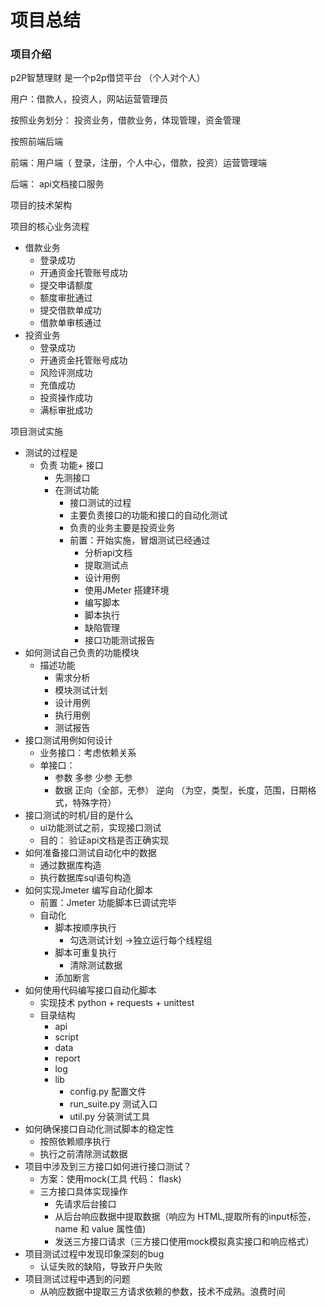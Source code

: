 # 项目总结

### 项目介绍

p2P智慧理财 是一个p2p借贷平台  （个人对个人）

用户：借款人，投资人，网站运营管理员

按照业务划分：	  投资业务，借款业务，体现管理，资金管理

按照前端后端

前端：用户端（ 登录，注册，个人中心，借款，投资）运营管理端

后端： api文档接口服务

项目的技术架构

项目的核心业务流程

- 借款业务
  - 登录成功
  - 开通资金托管账号成功
  - 提交申请额度
  - 额度审批通过
  - 提交借款单成功
  - 借款单审核通过
- 投资业务
  - 登录成功
  - 开通资金托管账号成功
  - 风险评测成功
  - 充值成功
  - 投资操作成功
  - 满标审批成功

项目测试实施

- 测试的过程是
  - 负责 功能+ 接口
    - 先测接口
    - 在测试功能
      - 接口测试的过程
      - 主要负责接口的功能和接口的自动化测试
      - 负责的业务主要是投资业务
      - 前置：开始实施，冒烟测试已经通过
        - 分析api文档
        - 提取测试点
        - 设计用例
        - 使用JMeter 搭建环境
        - 编写脚本
        - 脚本执行
        - 缺陷管理
        - 接口功能测试报告
- 如何测试自己负责的功能模块
  - 描述功能
    - 需求分析
    - 模块测试计划
    - 设计用例
    - 执行用例
    - 测试报告
- 接口测试用例如何设计
  - 业务接口：考虑依赖关系
  - 单接口：
    - 参数   多参  少参  无参
    - 数据   正向（全部，无参） 逆向  （为空，类型，长度，范围，日期格式，特殊字符）
- 接口测试的时机/目的是什么
  - ui功能测试之前，实现接口测试
  - 目的： 验证api文档是否正确实现
- 如何准备接口测试自动化中的数据
  - 通过数据库构造
  - 执行数据库sql语句构造
- 如何实现Jmeter 编写自动化脚本
  - 前置：Jmeter 功能脚本已调试完毕
  - 自动化
    - 脚本按顺序执行
      - 勾选测试计划 ->独立运行每个线程组
    - 脚本可重复执行
      - 清除测试数据
    - 添加断言
- 如何使用代码编写接口自动化脚本
  - 实现技术  python + requests + unittest
  - 目录结构
    - api
    - script
    - data
    - report
    - log
    - lib
      - config.py    配置文件
      - run_suite.py   测试入口
      - util.py    分装测试工具
- 如何确保接口自动化测试脚本的稳定性
  - 按照依赖顺序执行
  - 执行之前清除测试数据
- 项目中涉及到三方接口如何进行接口测试？
  - 方案：使用mock(工具  代码： flask)
  - 三方接口具体实现操作
    - 先请求后台接口
    - 从后台响应数据中提取数据（响应为 HTML,提取所有的input标签，name  和 value 属性值)
    - 发送三方接口请求（三方接口使用mock模拟真实接口和响应格式）
- 项目测试过程中发现印象深刻的bug
  - 认证失败的缺陷，导致开户失败
- 项目测试过程中遇到的问题
  - 从响应数据中提取三方请求依赖的参数，技术不成熟。浪费时间



